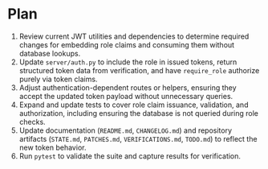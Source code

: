 # Plan

1. Review current JWT utilities and dependencies to determine required changes for embedding role claims and consuming them without database lookups.
2. Update `server/auth.py` to include the role in issued tokens, return structured token data from verification, and have `require_role` authorize purely via token claims.
3. Adjust authentication-dependent routes or helpers, ensuring they accept the updated token payload without unnecessary queries.
4. Expand and update tests to cover role claim issuance, validation, and authorization, including ensuring the database is not queried during role checks.
5. Update documentation (`README.md`, `CHANGELOG.md`) and repository artifacts (`STATE.md`, `PATCHES.md`, `VERIFICATIONS.md`, `TODO.md`) to reflect the new token behavior.
6. Run `pytest` to validate the suite and capture results for verification.
